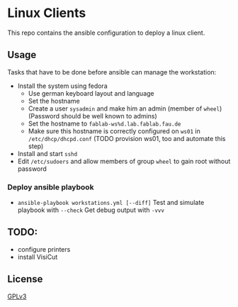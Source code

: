 # Linux Clients

This repo contains the ansible configuration to deploy a linux client.

## Usage

Tasks that have to be done before ansible can manage the workstation:

- Install the system using fedora
  - Use german keyboard layout and language
  - Set the hostname
  - Create a user `sysadmin` and make him an admin (member of `wheel`) (Password should be well known to admins)
  - Set the hostname to `fablab-ws%d.lab.fablab.fau.de`
  - Make sure this hostname is correctly configured on `ws01` in `/etc/dhcp/dhcpd.conf` (TODO provision ws01, too and automate this step)
- Install and start `sshd`
- Edit `/etc/sudoers` and allow members of group `wheel` to gain root without password

### Deploy ansible playbook

- `ansible-playbook workstations.yml [--diff]`
Test and simulate playbook with `--check`
Get debug output with `-vvv`

## TODO:

- configure printers
- install VisiCut

## License

[GPLv3](https://www.gnu.org/licenses/gpl.html)
